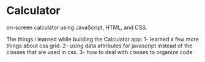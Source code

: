 # Calculator
on-screen calculator using JavaScript, HTML, and CSS.

The things i learned while building the Calculator app:
1- learned a few more things about css grid.
2- using data attributes for javascript instead of the classes that are used in css. 
3- how to deal with classes to organize code
